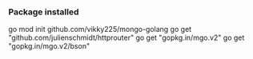 
### Package installed
go mod init github.com/vikky225/mongo-golang
go get "github.com/julienschmidt/httprouter"
go get "gopkg.in/mgo.v2"
go get "gopkg.in/mgo.v2/bson"
#